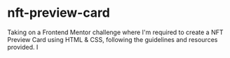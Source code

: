 # nft-preview-card
Taking on a Frontend Mentor challenge where I'm required to create a NFT Preview Card using HTML &amp; CSS, following the guidelines and resources provided. I
